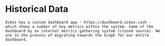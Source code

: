 # Historical Data

    Oikos has a custom dashboard app - https://dashboard.oikos.cash - which shows a number of key metrics within the system. Some of the dashboard by an internal metrics gathering system (closed source). We are in the process of migrating towards the Graph for our entire dashboard.
